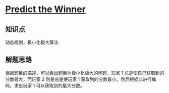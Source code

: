 # [Predict the Winner](https://leetcode.com/problems/predict-the-winner/)

## 知识点

动态规划，极小化极大算法

## 解题思路

根据题目的描述，可以看出题目为极小化极大的问题，玩家 1 总是使自己获取到的分数最大，而玩家 2 则是总是使玩家 1 获取到的分数最小。然后根据此进行编码，求出玩家 1 可以获取到的最大分数。
